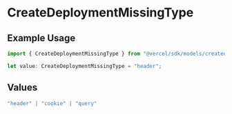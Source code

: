 # CreateDeploymentMissingType

## Example Usage

```typescript
import { CreateDeploymentMissingType } from "@vercel/sdk/models/createdeploymentop.js";

let value: CreateDeploymentMissingType = "header";
```

## Values

```typescript
"header" | "cookie" | "query"
```